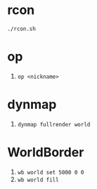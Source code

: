# rcon

`./rcon.sh`

# op

1. `op <nickname>`

# dynmap

1. `dynmap fullrender world`

# WorldBorder

1. `wb world set 5000 0 0`
2. `wb world fill`
